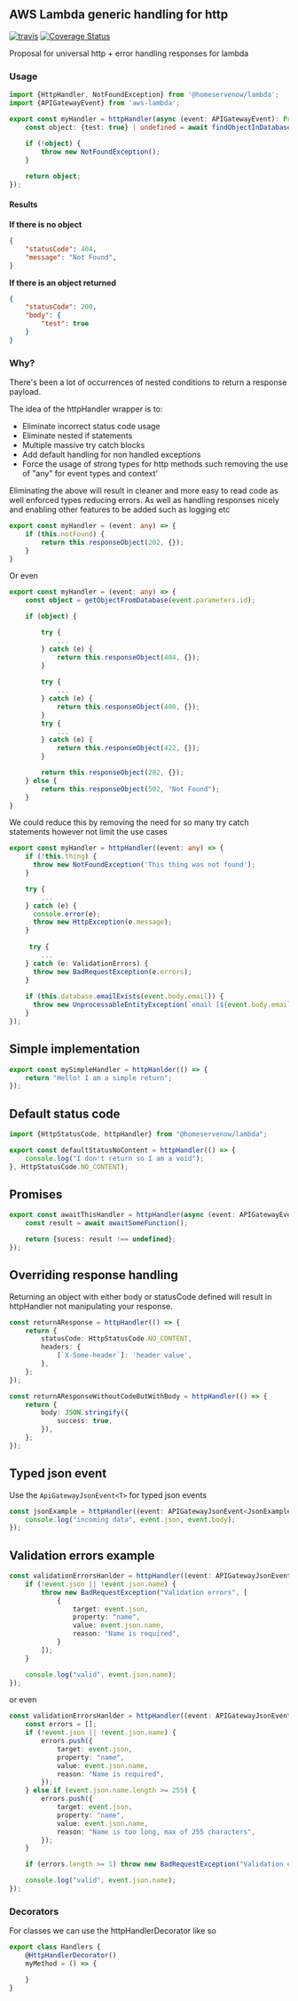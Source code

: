## AWS Lambda generic handling for http

<a href="https://travis-ci.org/github/Homeservenow/severless-http-handler"><img src="https://api.travis-ci.org/Homeservenow/severless-http-handler.svg?branch=master" alt="travis"/></a>
<a href='https://coveralls.io/github/Homeservenow/severless-http-handler?branch=master'><img src='https://coveralls.io/repos/github/Homeservenow/severless-http-handler/badge.svg?branch=master' alt='Coverage Status' /></a>


Proposal for universal http + error handling responses for lambda

### Usage

```ts
import {HttpHandler, NotFoundException} from '@homeservenow/lambda';
import {APIGatewayEvent} from 'aws-lambda';

export const myHandler = httpHandler(async (event: APIGatewayEvent): Promise<{test: true} | never> => {
    const object: {test: true} | undefined = await findObjectInDatabase(event.parameters.id);
    
    if (!object) {
        throw new NotFoundException();
    }

    return object;
});
```

#### Results

**If there is no object**
```json
{
    "statusCode": 404,
    "message": "Not Found",
}
```

**If there is an object returned**

```json
{
    "statusCode": 200,
    "body": {
        "test": true
    }
}
```

### Why? 

There's been a lot of occurrences of nested conditions to return a response payload. 

The idea of the httpHandler wrapper is to: 
- Eliminate incorrect status code usage
- Eliminate nested if statements
- Multiple massive try catch blocks
- Add default handling for non handled exceptions
- Force the usage of strong types for http methods such removing the use of "any" for event types and context'

Eliminating the above will result in cleaner and more easy to read code as well enforced types reducing errors. As well as handling responses nicely and enabling other features to be added such as logging etc

```ts
export const myHandler = (event: any) => {
    if (this.notFound) {
        return this.responseObject(202, {});
    }
}
```

Or even 

```ts
export const myHandler = (event: any) => {
    const object = getObjectFromDatabase(event.parameters.id);

    if (object) {

        try {
            ...
        } catch (e) {
            return this.responseObject(404, {});
        }
        
        try {
            ...
        } catch (e) {
            return this.responseObject(400, {});
        }
        try {
            ...
        } catch (e) {
            return this.responseObject(422, {});
        }

        return this.responseObject(202, {});
    } else {
        return this.responseObject(502, "Not Found");
    }
}
```

We could reduce this by removing the need for so many try catch statements however not limit the use cases

```ts
export const myHandler = httpHandler((event: any) => {
    if (!this.thing) {
      throw new NotFoundException('This thing was not found');
    }

    try {
        ...
    } catch (e) {
      console.error(e);
      throw new HttpException(e.message);
    }
    
     try {
        ...
    } catch (e: ValidationErrors) {
      throw new BadRequestException(e.errors);
    }
    
    if (this.database.emailExists(event.body.email)) {
      throw new UnprocessableEntityException(`email [${event.body.email}] is already registered`);
    }
});
```

## Simple implementation 

```ts
export const mySimpleHandler = httpHanlder(() => {
    return "Hello! I am a simple return";
});
```

## Default status code

```ts
import {HttpStatusCode, httpHandler} from "@homeservenow/lambda";

export const defaultStatusNoContent = httpHandler(() => {
    console.log("I don't return so I am a void");
}, HttpStatusCode.NO_CONTENT);
```

## Promises

```ts
export const awaitThisHandler = httpHandler(async (event: APIGatewayEvent): Promise<{success: boolean}> => {
    const result = await awaitSomeFunction();

    return {sucess: result !== undefined};
});
```

## Overriding response handling

Returning an object with either body or statusCode defined will result in httpHandler not manipulating your response.

```ts
const returnAResponse = httpHandler(() => {
    return {
        statusCode: HttpStatusCode.NO_CONTENT,
        headers: {
            [`X-Some-header`]: 'header value',
        },
    };
});

const returnAResponseWithoutCodeButWithBody = httpHandler(() => {
    return {
        body: JSON.stringify({
            success: true,
        }),
    };
});
```

## Typed json event 

Use the `ApiGatewayJsonEvent<T>` for typed json events

```ts
const jsonExample = httpHandler((event: APIGatewayJsonEvent<JsonExampleDTOInterface>) => {
    console.log("incoming data", event.json, event.body);
});
```

## Validation errors example 

```ts
const validationErrorsHanlder = httpHandler((event: APIGatewayJsonEvent<{name?: string}>) => {
    if (!event.json || !event.json.name) {
        throw new BadRequestException("Validation errors", [
            {
                target: event.json,
                property: "name",
                value: event.json.name,
                reason: "Name is required",
            }
        ]);
    }

    console.log("valid", event.json.name);
});
```

or even 

```ts
const validationErrorsHanlder = httpHandler((event: APIGatewayJsonEvent<{name?: string}>) => {
    const errors = [];
    if (!event.json || !event.json.name) {
        errors.push({
            target: event.json,
            property: "name",
            value: event.json.name,
            reason: "Name is required",
        });
    } else if (event.json.name.length >= 255) {
        errors.push({
            target: event.json,
            property: "name",
            value: event.json.name,
            reason: "Name is too long, max of 255 characters",
        });
    }

    if (errors.length >= 1) throw new BadRequestException("Validation errors", errors);

    console.log("valid", event.json.name);
});
```

### Decorators 

For classes we can use the httpHandlerDecorator like so 

```ts
export class Handlers {
    @HttpHandlerDecorator()
    myMethod = () => {

    }
}
```
